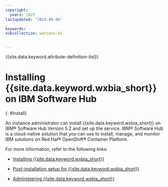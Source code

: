 ```yaml
---
copyright:
  years: 2025
lastupdated: "2025-08-06"

keywords:
subcollection: watsonx-bi


---
```


{{site.data.keyword.attribute-definition-list}}

# Installing {{site.data.keyword.wxbia_short}} on IBM Software Hub
{: #install}

An instance administrator can install {{site.data.keyword.wxbia_short}} on IBM® Software Hub Version 5.2 and set up the service. IBM® Software Hub is a cloud-native solution that you can use to install, manage, and monitor IBM solutions on Red Hat® OpenShift® Container Platform.

For more information, refer to the following links:

- [Installing {{site.data.keyword.wxbia_short}}](https://www.ibm.com/docs/SSNFH6_5.2.x/svc-bi/wxbi-install.html)

- [Post-installation setup for {{site.data.keyword.wxbia_short}}](https://www.ibm.com/docs/SSNFH6_5.2.x/svc-bi/wxbi-post-install.html)

- [Administering {{site.data.keyword.wxbia_short}}](https://www.ibm.com/docs/SSNFH6_5.2.x/svc-bi/admin-landing-full.html)
